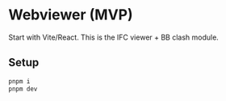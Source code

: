 # Webviewer (MVP)

Start with Vite/React. This is the IFC viewer + BB clash module.

## Setup
```bash
pnpm i
pnpm dev
```
